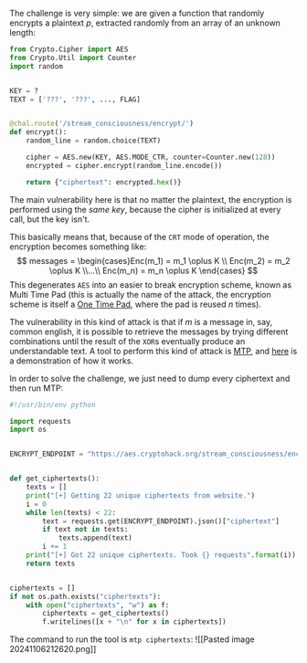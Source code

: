 The challenge is very simple: we are given a function that randomly encrypts a plaintext $p$, extracted randomly from an array of an unknown length:
```python
from Crypto.Cipher import AES
from Crypto.Util import Counter
import random


KEY = ?
TEXT = ['???', '???', ..., FLAG]


@chal.route('/stream_consciousness/encrypt/')
def encrypt():
    random_line = random.choice(TEXT)

    cipher = AES.new(KEY, AES.MODE_CTR, counter=Counter.new(128))
    encrypted = cipher.encrypt(random_line.encode())

    return {"ciphertext": encrypted.hex()}

```

The main vulnerability here is that no matter the plaintext, the encryption is performed using the *same key*, because the cipher is initialized at every call, but the key isn't. 

This basically means that, because of the `CRT` mode of operation, the encryption becomes something like:
$$
messages = \begin{cases}Enc(m_1) = m_1 \oplus K \\ Enc(m_2) = m_2 \oplus K
\\...\\
Enc(m_n) = m_n \oplus K
\end{cases}
$$
This degenerates `AES` into an easier to break encryption scheme, known as Multi Time Pad (this is actually the name of the attack, the encryption scheme is itself a [One Time Pad](https://en.wikipedia.org/wiki/One-time_pad), where the pad is reused $n$ times).

The vulnerability in this kind of attack is that if $m$ is a message in, say, common english, it is possible to retrieve the messages by trying different combinations until the result of the `XOR`s eventually produce an understandable text. A tool to perform this kind of attack is [MTP](https://github.com/CameronLonsdale/MTP), and [here](https://asciinema.org/a/204705) is a demonstration of how it works.

In order to solve the challenge, we just need to dump every ciphertext and then run MTP:
```python
#!/usr/bin/env python

import requests
import os


ENCRYPT_ENDPOINT = "https://aes.cryptohack.org/stream_consciousness/encrypt/"


def get_ciphertexts():
    texts = []
    print("[+] Getting 22 unique ciphertexts from website.")
    i = 0
    while len(texts) < 22:
        text = requests.get(ENCRYPT_ENDPOINT).json()["ciphertext"]
        if text not in texts:
            texts.append(text)
        i += 1
    print("[+] Got 22 unique ciphertexts. Took {} requests".format(i))
    return texts


ciphertexts = []
if not os.path.exists("ciphertexts"):
    with open("ciphertexts", "w") as f:
        ciphertexts = get_ciphertexts()
        f.writelines([x + "\n" for x in ciphertexts])
```

The command to run the tool is `mtp ciphertexts`:
![[Pasted image 20241106212620.png]]